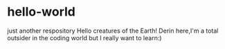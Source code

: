 # hello-world
just another respository
Hello creatures of the Earth!
Derin here,I'm a total outsider in the coding world but I really want to learn:)
